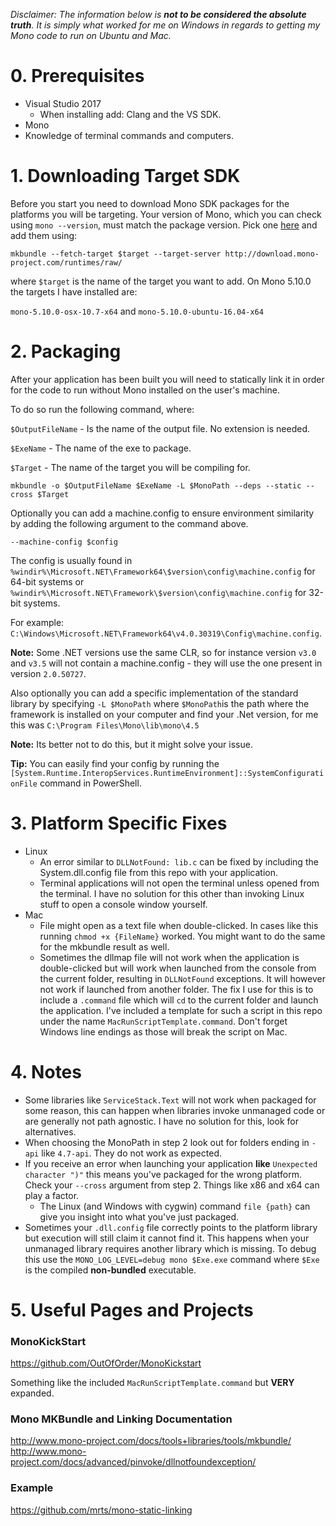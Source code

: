 *Disclaimer: The information below is **not to be considered the absolute truth**. It is simply what worked for me on Windows in regards to getting my Mono code to run on Ubuntu and Mac.*

# 0. Prerequisites

- Visual Studio 2017
  - When installing add: Clang and the VS SDK.
- Mono
- Knowledge of terminal commands and computers.

# 1. Downloading Target SDK

Before you start you need to download Mono SDK packages for the platforms you will be targeting. Your version of Mono, which you can check using `mono --version`, must match the package version. Pick one [here](http://download.mono-project.com/runtimes/raw) and add them using:

`mkbundle --fetch-target $target --target-server http://download.mono-project.com/runtimes/raw/`

where `$target` is the name of the target you want to add. On Mono 5.10.0 the targets I have installed are: 

`mono-5.10.0-osx-10.7-x64` and `mono-5.10.0-ubuntu-16.04-x64`

# 2. Packaging

After your application has been built you will need to statically link it in order for the code to run without Mono installed on the user's machine.

To do so run the following command, where:

`$OutputFileName` - Is the name of the output file. No extension is needed.

`$ExeName` - The name of the exe to package.

`$Target` - The name of the target you will be compiling for.

`mkbundle -o $OutputFileName $ExeName -L $MonoPath --deps --static --cross $Target`

Optionally you can add a machine.config to ensure environment similarity by adding the following argument to the command above. 

`--machine-config $config`

The config is usually found in `%windir%\Microsoft.NET\Framework64\$version\config\machine.config` for 64-bit systems or `%windir%\Microsoft.NET\Framework\$version\config\machine.config` for 32-bit systems.

For example: `C:\Windows\Microsoft.NET\Framework64\v4.0.30319\Config\machine.config`.

**Note:** Some .NET versions use the same CLR, so for instance version `v3.0` and `v3.5` will not contain a machine.config - they will use the one present in version `2.0.50727`.

Also optionally you can add a specific implementation of the standard library by specifying `-L $MonoPath` where `$MonoPath`is the path where the framework is installed on your computer and find your .Net version, for me this was `C:\Program Files\Mono\lib\mono\4.5`

**Note:** Its better not to do this, but it might solve your issue.

**Tip:** You can easily find your config by running the `[System.Runtime.InteropServices.RuntimeEnvironment]::SystemConfigurationFile` command in PowerShell.

# 3. Platform Specific Fixes

- Linux
  - An error similar to `DLLNotFound: lib.c` can be fixed by including the System.dll.config file from this repo with your application.
  - Terminal applications will not open the terminal unless opened from the terminal. I have no solution for this other than invoking Linux stuff to open a console window yourself.
- Mac
  - File might open as a text file when double-clicked. In cases like this running `chmod +x {FileName}` worked. You might want to do the same for the mkbundle result as well.
  - Sometimes the dllmap file will not work when the application is double-clicked but will work when launched from the console from the current folder, resulting in `DLLNotFound` exceptions. It will however not work if launched from another folder. The fix I use for this is to include a `.command` file which will `cd` to the current folder and launch the application. I've included a template for such a script in this repo under the name `MacRunScriptTemplate.command`. Don't forget Windows line endings as those will break the script on Mac.

# 4. Notes

- Some libraries like `ServiceStack.Text` will not work when packaged for some reason, this can happen when libraries invoke unmanaged code or are generally not path agnostic. I have no solution for this, look for alternatives.
- When choosing the MonoPath in step 2 look out for folders ending in `-api` like `4.7-api`. They do not work as expected.
- If you receive an error when launching your application **like** `Unexpected character ")"` this means you've packaged for the wrong platform. Check your `--cross` argument from step 2. Things like x86 and x64 can play a factor.
  - The Linux (and Windows with cygwin) command `file {path}` can give you insight into what you've just packaged.
- Sometimes your `.dll.config` file correctly points to the platform library but execution will still claim it cannot find it. This happens when your unmanaged library requires another library which is missing. To debug this use the `MONO_LOG_LEVEL=debug mono $Exe.exe` command where `$Exe` is the compiled **non-bundled** executable.
  
 # 5. Useful Pages and Projects
 
 ### MonoKickStart
 
 https://github.com/OutOfOrder/MonoKickstart
 
 Something like the included `MacRunScriptTemplate.command` but **VERY** expanded.
 
 ### Mono MKBundle and Linking Documentation
 
 http://www.mono-project.com/docs/tools+libraries/tools/mkbundle/
 http://www.mono-project.com/docs/advanced/pinvoke/dllnotfoundexception/
 
 ### Example
 
 https://github.com/mrts/mono-static-linking

